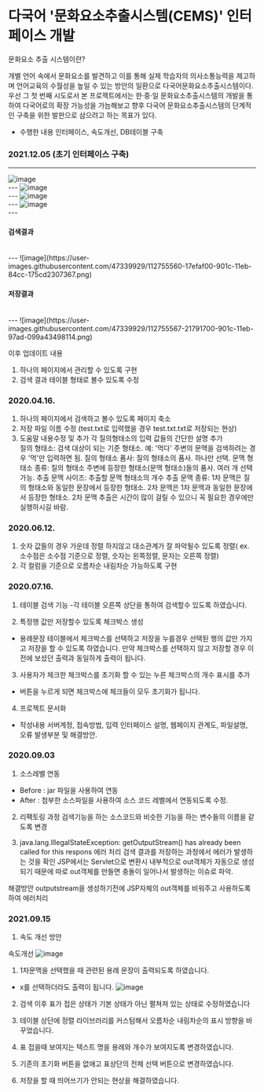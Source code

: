 # 다국어 '문화요소추출시스템(CEMS)' 인터페이스 개발 


문화요소 추출 시스템이란?

개별 언어 속에서 문화요소를 발견하고 이를 통해 실제 학습자의 의사소통능력을 제고하며 언어교육의 수월성을 높일 수 있는 방안의 일환으로 다국어문화요소추출시스템이다.
우선 그 첫 번째 시도로서 본 프로젝트에서는 한·중·일 문화요소추출시스템의 개발을 통하여 다국어로의 확장 가능성을 가늠해보고 향후 다국어 문화요소추출시스템의 단계적인 구축을 위한 발판으로 삼으려고 하는 목표가 있다.

- 수행한 내용
인터페이스, 속도개선, DB테이블 구축


### 2021.12.05 (초기 인터페이스 구축)
---
![image](https://user-images.githubusercontent.com/47339929/112755509-f098e200-901b-11eb-9589-cac86bb203ca.png)
<br>---
![image](https://user-images.githubusercontent.com/47339929/112755525-fd1d3a80-901b-11eb-9d19-15d90b414f2b.png)
<br>---
![image](https://user-images.githubusercontent.com/47339929/112755533-027a8500-901c-11eb-9966-a0eacde17ec6.png)
<br>---
![image](https://user-images.githubusercontent.com/47339929/112755541-07d7cf80-901c-11eb-93c8-d47a6936d3e8.png)
<br>---

#### 검색결과
<br>
---
![image](https://user-images.githubusercontent.com/47339929/112755560-17efaf00-901c-11eb-84cc-175cd2307367.png)

#### 저장결과
<br>
---
![image](https://user-images.githubusercontent.com/47339929/112755567-21791700-901c-11eb-97ad-099a43498114.png)


이후 업데이트 내용
1. 하나의 페이지에서 관리할 수 있도록 구현 
1. 검색 결과 테이블 형태로 볼수 있도록 수정

### 2020.04.16. 
1. 하나의 페이지에서 검색하고 볼수 있도록 페이지 축소
2. 저장 파일 이름 수정 (test.txt로 입력했을 경우 test.txt.txt로 저장되는 현상)
3. 도움말 내용수정 및 추가 
각 질의형태소의 입력 값들의 간단한 설명 추가<br>
질의 형태소: 검색 대상이 되는 기준 형태소. 예: '먹다' 주변의 문맥을 검색하려는 경우 '먹'만 입력하면 됨.
질의 형태소 품사: 질의 형태소의 품사. 하나만 선택.
문맥 형태소 종류: 질의 형태소 주변에 등장한 형태소(문맥 형태소)들의 품사. 여러 개 선택 가능.
추출 문맥 사이즈: 추출할 문맥 형태소의 개수
추출 문맥 종류: 1차 문맥은 질의 형태소와 동일한 문장에서 등장한 형태소. 2차 문맥은 1차 문맥과 동일한 문장에서 등장한 형태소. 2차 문맥 추출은 시간이 많이 걸릴 수 있으니 꼭 필요한 경우에만 실행하시길 바람.


### 2020.06.12.

1. 숫자 값들의 경우 가운데 정렬 하지않고 대소관계가 잘 파악될수 있도록 정렬( ex. 소수점은 소수점 기준으로 정렬, 숫자는 왼쪽정렬, 문자는 오른쪽 정렬)
2. 각 컬럼을 기준으로 오름차순 내림차순 가능하도록 구현


### 2020.07.16.
1. 테이블 검색 기능
-각 테이블 오른쪽 상단을 통하여 검색할수 있도록 하였습니다.

2. 특정행 값만 저장할수 있도록 체크박스 생성
-  용례문장 테이블에서 체크박스를 선택하고 저장을 누를경우 선택된 행의 값만 가지고 저장을 할 수 있도록 하였습니다. 만약 체크박스를 선택하지 않고 저장할 경우 이전에 보셨던 출력과 동일하게 출력이 됩니다.

3. 사용자가 체크한 체크박스를 초기화 할 수 있는 누른 체크박스의 개수 표시를 추가
- 버튼을 누르게 되면 체크박스에 체크들이 모두 초기화가 됩니다.

4. 프로젝트 문서화
- 작성내용 
서버계정, 접속방법, 입력 인터페이스 설명, 웹페이지 관계도, 파일설명, 오류 발생부분 및 해결방안.


### 2020.09.03
1. 소스레벨 연동
- Before  : jar 파일을 사용하여 연동
- After   : 첨부한 소스파일을 사용하여 소스 코드 레벨에서 연동되도록 수정.  
2. 리팩토링 과정
검색기능을 하는 소스코드와 비슷한 기능을 하는 변수들의 이름을 같도록 변경

3. java.lang.IllegalStateException: getOutputStream() has already been called for this respons 에러 처리
검색 결과를 저장하는 과정에서 에러가 발생하는 것을 확인
JSP에서는 Servlet으로 변환시 내부적으로 out객체가 자동으로 생성되기 때문에 따로 out객체를 만들면 충돌이 일어나서 발생하는 이슈로 파악.

해결방안
outputstream을 생성하기전에 JSP자체의 out객체를 비워주고 사용하도록 하여 에러처리

### 2021.09.15
1. 속도 개선 방안 

속도개선
![image](https://user-images.githubusercontent.com/47339929/112755859-8aad5a00-901d-11eb-9fbe-513a8c0ac86b.png)




1. 1차문맥을 선택했을 때 관련된 용례 문장이 출력되도록 하였습니다.
 * x를 선택하더라도 출력이 됩니다.
![image](https://user-images.githubusercontent.com/47339929/112755390-6fd9e600-901b-11eb-98da-aadd0a6a3691.png)
2. 검색 이후 표가 접은 상태가 기본 상태가 아닌 펼쳐져 있는 상태로 수정하였습니다

3. 테이블 상단에 정렬 라이브러리를 커스텀해서 오름차순 내림차순의 표시 방향을 바꾸었습니다.

 

4. 표 접을때 보여지는 텍스트 명을 용례와 개수가 보여지도록 변경하였습니다.



 

 

5. 기존의 초기화 버튼을 없애고 표상단의 전체 선택 버튼으로 변경하였습니다.



 



6. 저장을 할 때 띄어쓰기가 안되는 현상을 해결하였습니다.

